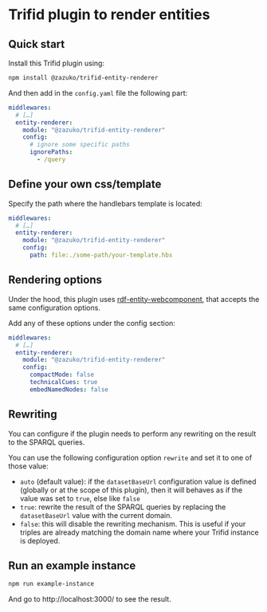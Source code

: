 # Trifid plugin to render entities

## Quick start

Install this Trifid plugin using:

```sh
npm install @zazuko/trifid-entity-renderer
```

And then add in the `config.yaml` file the following part:

```yaml
middlewares:
  # […]
  entity-renderer:
    module: "@zazuko/trifid-entity-renderer"
    config:
      # ignore some specific paths
      ignorePaths:
        - /query
```

## Define your own css/template

Specify the path where the handlebars template is located:

```yaml
middlewares:
  # […]
  entity-renderer:
    module: "@zazuko/trifid-entity-renderer"
    config:
      path: file:./some-path/your-template.hbs
```

## Rendering options

Under the hood, this plugin uses [rdf-entity-webcomponent](https://github.com/zazuko/rdf-entity-webcomponent), that accepts the same configuration options.

Add any of these options under the config section:

```yaml
middlewares:
  # […]
  entity-renderer:
    module: "@zazuko/trifid-entity-renderer"
    config:
      compactMode: false
      technicalCues: true
      embedNamedNodes: false
```

## Rewriting

You can configure if the plugin needs to perform any rewriting on the result to the SPARQL queries.

You can use the following configuration option `rewrite` and set it to one of those value:

- `auto` (default value): if the `datasetBaseUrl` configuration value is defined (globally or at the scope of this plugin), then it will behaves as if the value was set to `true`, else like `false`
- `true`: rewrite the result of the SPARQL queries by replacing the `datasetBaseUrl` value with the current domain.
- `false`: this will disable the rewriting mechanism. This is useful if your triples are already matching the domain name where your Trifid instance is deployed.

## Run an example instance

```sh
npm run example-instance
```

And go to http://localhost:3000/ to see the result.
